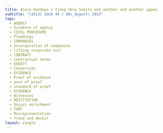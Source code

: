 ```yaml
---
title: Alwie Handoyo v Tjong Very Sumito and another and another appeal
subtitle: "[2013] SGCA 44 / 06\_August\_2013"
tags:
  - AGENCY
  - Evidence of agency
  - CIVIL PROCEDURE
  - Pleadings
  - COMPANIES
  - Incorporation of companies
  - lifting corporate veil
  - CONTRACT
  - Contractual terms
  - EQUITY
  - Conversion
  - EVIDENCE
  - Proof of evidence
  - onus of proof
  - standard of proof
  - EVIDENCE
  - Witnesses
  - RESTITUTION
  - Unjust enrichment
  - TORT
  - Misrepresentation
  - fraud and deceit
layout: single
---
```


